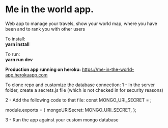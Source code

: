 <h1>Me in the world app.</h1>

Web app to manage your travels, show your world map, where you have been and to rank you with other users


To install:<br/>
<b>yarn install</b>



To run:<br/>
<b>yarn run dev</b>


<b>Production app running on heroku:</b>
https://me-in-the-world-app.herokuapp.com

To clone repo and customize the database connection:
1 - In the server folder, create a secrets.js file (which is not checked in for security reasons)

2 - Add the following code to that file:
const MONGO_URI_SECRET = <your mongodb database url>;

module.exports = {
  mongoURISecret: MONGO_URI_SECRET,
};

3 - Run the app against your custom mongo database
